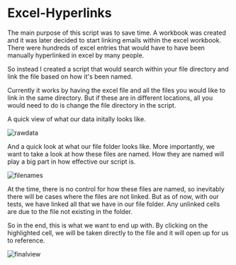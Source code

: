 # Excel-Hyperlinks
The main purpose of this script was to save time.
A workbook was created and it was later decided to start linking emails within the excel workbook.
There were hundreds of excel entries that would have to have been manually hyperlinked in excel by many people.

So instead I created a script that would search within your file directory and link the file based on how it's been named.  

Currently it works by having the excel file and all the files you would like to link in the same directory.  But if these are in different locations, all you would need to do is change the file directory in the script.

A quick view of what our data initally looks like.

![rawdata](https://user-images.githubusercontent.com/23482152/74617869-5d456b80-50fd-11ea-849d-7aa83d545e84.png)

And a quick look at what our file folder looks like.  More importantly, we want to take a look at how these files are named.  How they are named will play a big part in how effective our script is.

![filenames](https://user-images.githubusercontent.com/23482152/74617895-7bab6700-50fd-11ea-894b-ab7e993bfed9.png)

At the time, there is no control for how these files are named, so inevitably there will be cases where the files are not linked.  But as of now, with our tests, we have linked all that we have in our file folder.  Any unlinked cells are due to the file not existing in the folder.

So in the end, this is what we want to end up with.  By clicking on the highlighted cell, we will be taken directly to the file and it will open up for us to reference.

![finalview](https://user-images.githubusercontent.com/23482152/74617949-b6ad9a80-50fd-11ea-9f7a-fa39c0182c9b.png)


